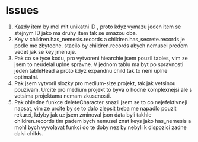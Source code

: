 # Issues

1. Kazdy item by mel mit unikatni ID , proto kdyz vymazu jeden item se stejnym ID jako ma druhy item tak se smazou oba.
2. Key v children.has_nemesis.records a children.has_secrete.records je podle me zbytecne. stacilo by children.records abych nemusel predem vedet jak se key jmenuje.
3. Pak co se tyce kodu, pro vytvoreni hiearchie jsem pouzil tables, vim ze jsem to neudelal uplne spravne. V jednom tablu ma byt po spravnosti jeden tableHead a proto kdyz expandnu child tak to neni uplne optimalni.
4. Pak jsem vytvoril slozky pro medium-size projekt, tak jak vetsinou pouzivam. Urcite pro medium projekt to byva o hodne komplexnejsi ale s vetsima projektama nemam zkusenosti.
5. Pak ohledne funkce deleteCharacter snazil jsem se to co nejefektivneji napsat, vim ze urcite by se to dalo zlepsit treba me napadlo pouzit rekurzi, kdyby jak uz jsem zminoval json data byli takhle children.records tim padem bych nemusel znat keys jako has_nemesis a mohl bych vyvolavat funkci do te doby nez by nebyli k dispozici zadne dalsi childs.
